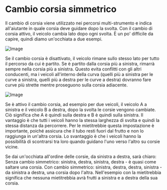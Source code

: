 # Cambio corsia simmetrico


Il cambio di corsia viene utilizzato nei percorsi multi-strumento e indica all'aiutante in quale corsia deve guidare dopo la svolta.
Con il cambio di corsia attivo, il veicolo cambia lato dopo ogni svolta.
È un po' difficile da capire, quindi diamo un'occhiata a due esempi.


![Image](images/regularchange_0_0_1020_765.png)


Se il cambio corsia è disattivato, il veicolo rimane sullo stesso lato per tutto il percorso da cui è partito.
Se è partito dalla corsia più a sinistra, rimarrà sempre nella corsia più a sinistra. Questo evita conflitti con gli altri conducenti,
ma i veicoli all'interno della curva (quelli più a sinistra per le curve a sinistra, 
quelli più a destra per le curve a destra) dovranno fare curve più strette mentre proseguono sulla corsia adiacente.


![Image](images/symetricchange_0_0_1020_765.png)


Se è attivo il cambio corsia, ad esempio per due veicoli, il veicolo A a sinistra e il veicolo B a destra, dopo la svolta le corsie vengono cambiate.
Ciò significa che A è quindi sulla destra e B è quindi sulla sinistra.
Il vantaggio è che tutti i veicoli hanno la stessa larghezza di svolta e quindi la stessa distanza da percorrere.
Per le mietitrebbie questa impostazione è importante, poiché assicura che il tubo resti fuori dal frutto e non lo raggiunga in un'altra corsia.
Lo svantaggio è che i veicoli hanno la possibilità di scontrarsi tra loro quando guidano l'uno verso l'altro su corsie vicine.

Se dai un'occhiata all'ordine delle corsie, da sinistra a destra, sarà chiaro:
Senza cambio simmetrico: sinistra, destra, sinistra, destra - è quasi come saltare una corsia.
Con cambio simmetrico: sinistra, destra, destra, sinistra - da sinistra a destra, una corsia dopo l'altra.
Nell'esempio con la mietitrebbia significa che nessuna mietitrebbia avrà frutti a sinistra e a destra della sua corsia.


